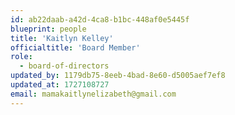 ```yaml
---
id: ab22daab-a42d-4ca8-b1bc-448af0e5445f
blueprint: people
title: 'Kaitlyn Kelley'
officialtitle: 'Board Member'
role:
  - board-of-directors
updated_by: 1179db75-8eeb-4bad-8e60-d5005aef7ef8
updated_at: 1727108727
email: mamakaitlynelizabeth@gmail.com
---
```

